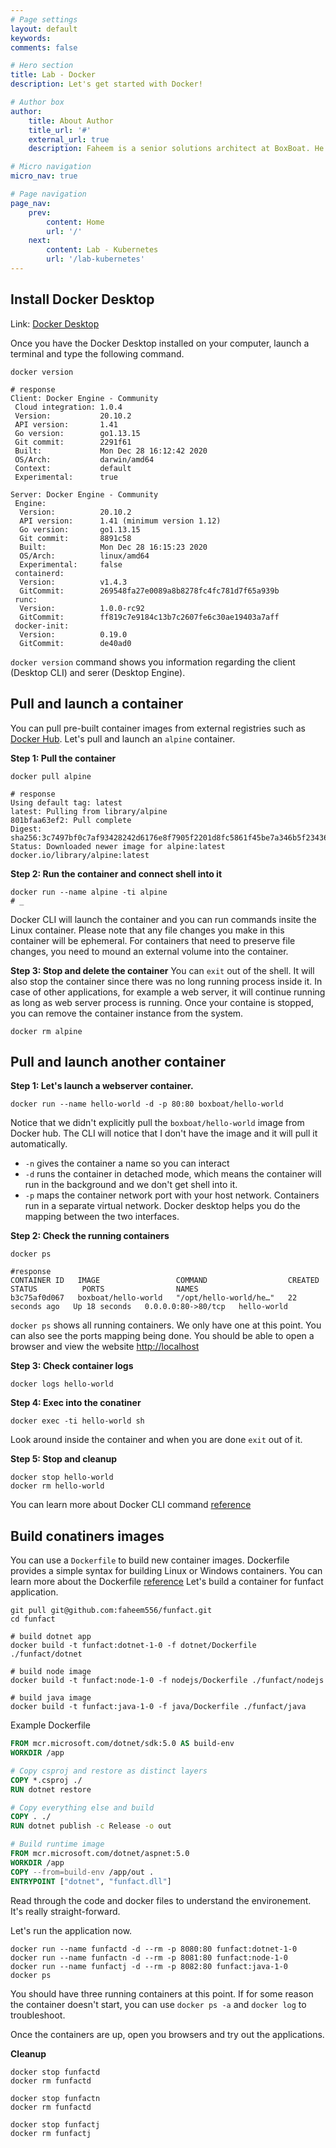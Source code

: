 ```yaml
---
# Page settings
layout: default
keywords:
comments: false

# Hero section
title: Lab - Docker
description: Let's get started with Docker! 

# Author box
author:
    title: About Author
    title_url: '#'
    external_url: true
    description: Faheem is a senior solutions architect at BoxBoat. He's delivered projects in various clouds. Azure remains his favorite.

# Micro navigation
micro_nav: true

# Page navigation
page_nav:
    prev:
        content: Home
        url: '/'
    next:
        content: Lab - Kubernetes
        url: '/lab-kubernetes'
---
```


## Install Docker Desktop

Link: [Docker Desktop](https://www.docker.com/products/docker-desktop)

Once you have the Docker Desktop installed on your computer, launch a terminal and type the following command.

```shell
docker version

# response
Client: Docker Engine - Community
 Cloud integration: 1.0.4
 Version:           20.10.2
 API version:       1.41
 Go version:        go1.13.15
 Git commit:        2291f61
 Built:             Mon Dec 28 16:12:42 2020
 OS/Arch:           darwin/amd64
 Context:           default
 Experimental:      true

Server: Docker Engine - Community
 Engine:
  Version:          20.10.2
  API version:      1.41 (minimum version 1.12)
  Go version:       go1.13.15
  Git commit:       8891c58
  Built:            Mon Dec 28 16:15:23 2020
  OS/Arch:          linux/amd64
  Experimental:     false
 containerd:
  Version:          v1.4.3
  GitCommit:        269548fa27e0089a8b8278fc4fc781d7f65a939b
 runc:
  Version:          1.0.0-rc92
  GitCommit:        ff819c7e9184c13b7c2607fe6c30ae19403a7aff
 docker-init:
  Version:          0.19.0
  GitCommit:        de40ad0
```

`docker version` command shows you information regarding the client (Desktop CLI) and serer (Desktop Engine).

## Pull and launch a container
You can pull pre-built container images from external registries such as [Docker Hub](https://hub.docker.com). Let's pull and launch an `alpine` container.

**Step 1: Pull the container**
```shell
docker pull alpine

# response
Using default tag: latest
latest: Pulling from library/alpine
801bfaa63ef2: Pull complete 
Digest: sha256:3c7497bf0c7af93428242d6176e8f7905f2201d8fc5861f45be7a346b5f23436
Status: Downloaded newer image for alpine:latest
docker.io/library/alpine:latest
```

**Step 2: Run the container and connect shell into it**
```shell
docker run --name alpine -ti alpine
# _
```
Docker CLI will launch the container and you can run commands insite the Linux container. Please note that any file changes you make in this container will be ephemeral. For containers that need to preserve file changes, you need to mound an external volume into the container.

**Step 3: Stop and delete the container**
You can `exit` out of the shell. It will also stop the container since there was no long running process inside it. In case of other applications, for example a web server, it will continue running as long as web server process is running. Once your containe is stopped, you can remove the container instance from the system.

```shell
docker rm alpine
```

## Pull and launch another container

**Step 1: Let's launch a webserver container.**

```shell
docker run --name hello-world -d -p 80:80 boxboat/hello-world
```

Notice that we didn't explicitly pull the `boxboat/hello-world` image from Docker hub. The CLI will notice that I don't have the image and it will pull it automatically.
 
 * `-n` gives the container a name so you can interact 
 * `-d` runs the container in detached mode, which means the container will run in the background and we don't get shell into it.
 * `-p` maps the container network port with your host network. Containers run in a separate virtual network. Docker desktop helps you do the mapping between the two interfaces.

 **Step 2: Check the running containers**
 
 ```shell
 docker ps

 #response
 CONTAINER ID   IMAGE                 COMMAND                  CREATED          STATUS          PORTS                NAMES
b3c75af0d067   boxboat/hello-world   "/opt/hello-world/he…"   22 seconds ago   Up 18 seconds   0.0.0.0:80->80/tcp   hello-world
```
`docker ps` shows all running containers. We only have one at this  point. You can also see the ports mapping being done. You should be able to open a browser and view the website [http://localhost](http://localhost:80)

**Step 3: Check container logs**
```shell
docker logs hello-world
```

**Step 4: Exec into the conatiner**
```shell
docker exec -ti hello-world sh
```
Look around inside the container and when you are done `exit` out of it.

**Step 5: Stop and cleanup**
```shell
docker stop hello-world
docker rm hello-world
```

You can learn more about Docker CLI command [reference](https://docs.docker.com/engine/reference/commandline/docker/)

## Build conatiners images

You can use a `Dockerfile` to build new container images. Dockerfile provides a simple syntax for building Linux or Windows containers. You can learn more about the Dockerfile [reference](https://docs.docker.com/engine/reference/builder/) Let's build a container for funfact application.

```shell
git pull git@github.com:faheem556/funfact.git
cd funfact

# build dotnet app
docker build -t funfact:dotnet-1-0 -f dotnet/Dockerfile ./funfact/dotnet

# build node image
docker build -t funfact:node-1-0 -f nodejs/Dockerfile ./funfact/nodejs

# build java image
docker build -t funfact:java-1-0 -f java/Dockerfile ./funfact/java
```

Example Dockerfile
```dockerfile
FROM mcr.microsoft.com/dotnet/sdk:5.0 AS build-env
WORKDIR /app

# Copy csproj and restore as distinct layers
COPY *.csproj ./
RUN dotnet restore

# Copy everything else and build
COPY . ./
RUN dotnet publish -c Release -o out

# Build runtime image
FROM mcr.microsoft.com/dotnet/aspnet:5.0
WORKDIR /app
COPY --from=build-env /app/out .
ENTRYPOINT ["dotnet", "funfact.dll"]
```


Read through the code and docker files to understand the environement. It's really straight-forward.

Let's run the application now.

```shell
docker run --name funfactd -d --rm -p 8080:80 funfact:dotnet-1-0 
docker run --name funfactn -d --rm -p 8081:80 funfact:node-1-0 
docker run --name funfactj -d --rm -p 8082:80 funfact:java-1-0 
docker ps
```

You should have three running containers at this point. If for some reason the container doesn't start, you can use `docker ps -a` and `docker log` to troubleshoot.

Once the containers are up, open you browsers and try out the applications.

**Cleanup**
```shell
docker stop funfactd
docker rm funfactd

docker stop funfactn
docker rm funfactd

docker stop funfactj
docker rm funfactj
```
